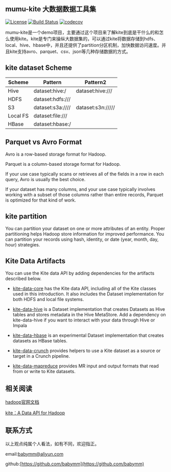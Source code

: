 ## mumu-kite 大数据数据工具集

[![License](https://img.shields.io/badge/License-Apache%202.0-blue.svg)](https://github.com/mumuhadoop/mumu-kite/blob/master/LICENSE)
[![Build Status](https://travis-ci.org/mumuhadoop/mumu-kite.svg?branch=master)](https://travis-ci.org/mumuhadoop/mumu-kite)
[![codecov](https://codecov.io/gh/mumuhadoop/mumu-kite/branch/master/graph/badge.svg)](https://codecov.io/gh/mumuhadoop/mumu-kite)

mumu-kite是一个demo项目，主要通过这个项目来了解kite到底是干什么的和怎么使用kite。kite是专门来操纵大数据集的，可以通过kite将数据存储到hdfs、local、hive、hbase中，并且还提供了partition分区机制，加快数据访问速度。并且kite支持avro、parquet、csv、json等几种存储数据的方式。

## kite dataset Scheme

Scheme | Pattern | Pattern2
---|--- | ---
Hive | dataset:hive:<namespace>/<dataset> | dataset:hive:/<path>/<namespace>/<dataset-name>
HDFS | dataset:hdfs:/<path>/<namespace>/<dataset-name> |
S3 | dataset:s3a://<bucket>/<namespace>/<dataset-name>|dataset:s3n://<bucket>/<path>/<namespace>/<dataset-name>
Local FS | dataset:file:/<path>/<namespace>/<dataset-name> |
HBase | dataset:hbase:<zookeeper>/<dataset-name> |


## Parquet vs Avro Format

Avro is a row-based storage format for Hadoop.

Parquet is a column-based storage format for Hadoop.

If your use case typically scans or retrieves all of the fields in a row in each query, Avro is usually the best choice.

If your dataset has many columns, and your use case typically involves working with a subset of those columns rather than entire records, Parquet is optimized for that kind of work.

## kite partition

You can partition your dataset on one or more attributes of an entity. Proper partitioning helps Hadoop store information for improved performance. You can partition your records using hash, identity, or date (year, month, day, hour) strategies.

## Kite Data Artifacts

You can use the Kite data API by adding dependencies for the artifacts described below.

- [kite-data-core](http://kitesdk.org/docs/1.1.0/dependencies/kite-data-core.html) has the Kite data API, including all of the Kite classes used in this introduction. It also includes the Dataset implementation for both HDFS and local file systems.

- [kite-data-hive](http://kitesdk.org/docs/1.1.0/dependencies/kite-data-hive.html) is a Dataset implementation that creates Datasets as Hive tables and stores metadata in the Hive MetaStore. Add a dependency on kite-data-hive if you want to interact with your data through Hive or Impala
 
- [kite-data-hbase](http://kitesdk.org/docs/1.1.0/dependencies/kite-data-hbase.html) is an experimental Dataset implementation that creates datasets as HBase tables.

- [kite-data-crunch](http://kitesdk.org/docs/1.1.0/dependencies/kite-data-crunch.html) provides helpers to use a Kite dataset as a source or target in a Crunch pipeline.

- [kite-data-mapreduce](http://kitesdk.org/docs/1.1.0/dependencies/kite-data-mapreduce.html) provides MR input and output formats that read from or write to Kite datasets.

## 相关阅读

[hadoop官网文档](http://hadoop.apache.org)

[kite：A Data API for Hadoop](http://kitesdk.org/docs/current/)

## 联系方式

以上观点纯属个人看法，如有不同，欢迎指正。

email:<babymm@aliyun.com>

github:[https://github.com/babymm](https://github.com/babymm)